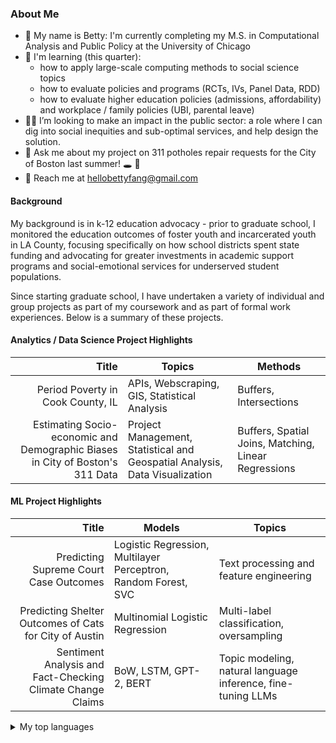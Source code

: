 ### About Me 

- 🔭 My name is Betty: I'm currently completing my M.S. in Computational Analysis and Public Policy at the University of Chicago
- 🌱 I'm learning (this quarter):
  - how to apply large-scale computing methods to social science topics
  - how to evaluate policies and programs (RCTs, IVs, Panel Data, RDD)
  - how to evaluate higher education policies (admissions, affordability) and workplace / family policies (UBI, parental leave)
- 🕵️‍♀️ I’m looking to make an impact in the public sector: a role where I can dig into social inequities and sub-optimal services, and help design the solution.
- 💬 Ask me about my project on 311 potholes repair requests for the City of Boston last summer! 🕳️ 🚙
- 📮 Reach me at hellobettyfang@gmail.com


#### Background
My background is in k-12 education advocacy - prior to graduate school, I monitored the education outcomes of foster youth and incarcerated youth in LA County, focusing specifically on how school districts spent state funding and advocating for greater investments in academic support programs and social-emotional services for underserved student populations.

Since starting graduate school, I have undertaken a variety of individual and group projects as part of my coursework and as part of formal work experiences. Below is a summary of these projects.

#### Analytics / Data Science Project Highlights
| Title                                                      | Topics                          | Methods                                       |
|-----------------------------------------------------------:|---------------------------------| -------------------------------               |
| Period Poverty in Cook County, IL                          | APIs, Webscraping, GIS, Statistical Analysis     | Buffers, Intersections
| Estimating Socio-economic and Demographic Biases in City of Boston's 311 Data | Project Management, Statistical and Geospatial Analysis, Data Visualization | Buffers, Spatial Joins, Matching, Linear Regressions        |

#### ML Project Highlights

| Title                                                      | Models                          | Topics                                        |
|-----------------------------------------------------------:|---------------------------------| -------------------------------               |
| Predicting Supreme Court Case Outcomes                     | Logistic Regression, Multilayer Perceptron, Random Forest, SVC                | Text processing and feature engineering       |
| Predicting Shelter Outcomes of Cats for City of Austin     | Multinomial Logistic Regression | Multi-label classification, oversampling      |
| Sentiment Analysis and Fact-Checking Climate Change Claims | BoW, LSTM, GPT-2, BERT          | Topic modeling, natural language inference, fine-tuning LLMs  |



<details>
<summary>My top languages</summary>

| Rank | Languages |
|-----:|-----------|
|     1| Python|
|     2| SQL  |
|     3| Go      |

</details>
